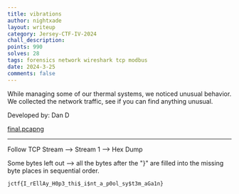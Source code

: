 ```yaml
---
title: vibrations
author: nightxade
layout: writeup
category: Jersey-CTF-IV-2024
chall_description:
points: 990
solves: 28
tags: forensics network wireshark tcp modbus
date: 2024-3-25
comments: false
---
```


While managing some of our thermal systems, we noticed unusual behavior. We collected the network traffic, see if you can find anything unusual.  

Developed by: Dan D  

[final.pcapng](https://github.com/Nightxade/ctf-writeups/blob/master/assets/CTFs/Jersey-CTF-IV-2024/final.pcapng)  

---

Follow TCP Stream --> Stream 1 --> Hex Dump  

Some bytes left out --> all the bytes after the "}" are filled into the missing byte places in sequential order.  

    jctf{I_rEllAy_H0p3_thi$_i$nt_a_p0ol_sy$t3m_aGa1n}